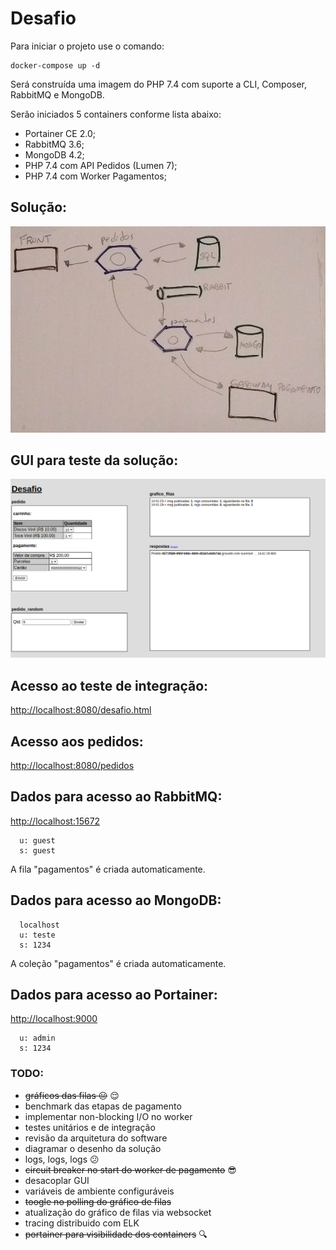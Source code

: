 # Desafio

Para iniciar o projeto use o comando: 
```
docker-compose up -d
```
Será construída uma imagem do PHP 7.4 com suporte a CLI, Composer, RabbitMQ e MongoDB.

Serão iniciados 5 containers conforme lista abaixo:
- Portainer CE 2.0;
- RabbitMQ 3.6;
- MongoDB 4.2;
- PHP 7.4 com API Pedidos (Lumen 7);
- PHP 7.4 com Worker Pagamentos;

## Solução:
![Solução](solucao.jpg)

## GUI para teste da solução:
![GUI](gui.png)

## Acesso ao teste de integração: 
[http://localhost:8080/desafio.html](http://localhost:8080/desafio.html)

## Acesso aos pedidos:
[http://localhost:8080/pedidos](http://localhost:8080/pedidos)

## Dados para acesso ao RabbitMQ:
[http://localhost:15672](http://localhost:15672)
```
  u: guest
  s: guest
```

A fila "pagamentos" é criada automaticamente.

## Dados para acesso ao MongoDB:
```
  localhost
  u: teste
  s: 1234
```

A coleção "pagamentos" é criada automaticamente.

## Dados para acesso ao Portainer:
[http://localhost:9000](http://localhost:9000)
```
  u: admin
  s: 1234
```

### TODO:
- <strike>gráficos das filas :neutral_face:</strike> :relieved:
- benchmark das etapas de pagamento 
- implementar non-blocking I/O no worker 
- testes unitários e de integração
- revisão da arquitetura do software
- diagramar o desenho da solução
- logs, logs, logs :confused:
- <strike>circuit breaker no start do worker de pagamento</strike> :sunglasses:
- desacoplar GUI
- variáveis de ambiente configuráveis
- <strike>toogle no polling do gráfico de filas</strike>
- atualização do gráfico de filas via websocket
- tracing distribuido com ELK
- <strike>portainer para visibilidade dos containers</strike> :mag: